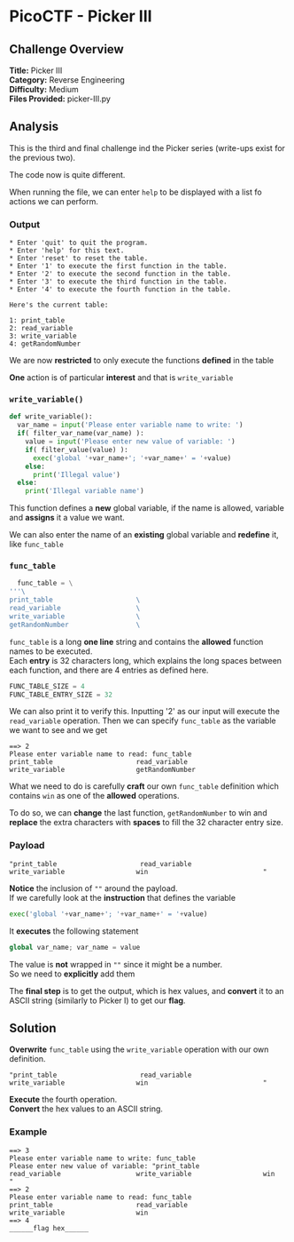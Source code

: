 # PicoCTF - Picker III

## Challenge Overview
**Title:** Picker III  
**Category:** Reverse Engineering  
**Difficulty:** Medium  
**Files Provided:** picker-III.py

## Analysis
This is the third and final challenge ind the Picker series (write-ups exist for the previous two).

The code now is quite different.

When running the file, we can enter `help` to be displayed with a list fo actions we can perform.

### Output
```
* Enter 'quit' to quit the program.
* Enter 'help' for this text.
* Enter 'reset' to reset the table.
* Enter '1' to execute the first function in the table.
* Enter '2' to execute the second function in the table.
* Enter '3' to execute the third function in the table.
* Enter '4' to execute the fourth function in the table.

Here's the current table:
  
1: print_table
2: read_variable
3: write_variable
4: getRandomNumber
```

We are now **restricted** to only execute the functions **defined** in the table

**One** action is of particular **interest** and that is `write_variable`

### `write_variable()`
```python
def write_variable():
  var_name = input('Please enter variable name to write: ')
  if( filter_var_name(var_name) ):
    value = input('Please enter new value of variable: ')
    if( filter_value(value) ):
      exec('global '+var_name+'; '+var_name+' = '+value)
    else:
      print('Illegal value')
  else:
    print('Illegal variable name')
```

This function defines a **new** global variable, if the name is allowed, variable and **assigns** it a value we want.

We can also enter the name of an **existing** global variable and **redefine** it, like `func_table`

### `func_table`
```python
  func_table = \
'''\
print_table                     \
read_variable                   \
write_variable                  \
getRandomNumber                 \
```

`func_table` is a long **one line** string and contains the **allowed** function names to be executed.  
Each **entry** is 32 characters long, which explains the long spaces between each function, and there are 4 entries as defined here.

```python
FUNC_TABLE_SIZE = 4
FUNC_TABLE_ENTRY_SIZE = 32
```

We can also print it to verify this.
Inputting '2' as our input will execute the `read_variable` operation.
Then we can specify `func_table` as the variable we want to see and we get

```
==> 2
Please enter variable name to read: func_table
print_table                     read_variable                   write_variable                  getRandomNumber
```

What we need to do is carefully **craft** our own `func_table` definition which contains `win` as one of the **allowed** operations.

To do so, we can **change** the last function, `getRandomNumber` to win and **replace** the extra characters with **spaces** to fill the 32 character entry size.

### Payload
```
"print_table                     read_variable                   write_variable                  win                             "
```

**Notice** the inclusion of `""` around the payload.  
If we carefully look at the **instruction** that defines the variable
```python
exec('global '+var_name+'; '+var_name+' = '+value)
```
It **executes** the following statement
```python
global var_name; var_name = value
``` 
The value is **not** wrapped in `""` since it might be a number.  
So we need to **explicitly** add them

The **final step** is to get the output, which is hex values, and **convert** it to an ASCII string (similarly to Picker I) to get our **flag**.

## Solution
**Overwrite** `func_table` using the `write_variable` operation with our own definition.
```
"print_table                     read_variable                   write_variable                  win                             "

```
**Execute** the fourth operation.  
**Convert** the hex values to an ASCII string.

### Example
```
==> 3
Please enter variable name to write: func_table
Please enter new value of variable: "print_table                     read_variable                   write_variable                  win                             "
==> 2
Please enter variable name to read: func_table
print_table                     read_variable                   write_variable                  win                             
==> 4
______flag hex______
```